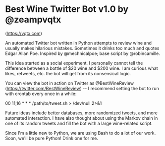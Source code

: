 # Best Wine Twitter Bot v1.0 by @zeampvqtx
(https://vqtx.com)

An automated Twitter bot written in Python attempts to review wine
and usually makes hilarious mistakes. Sometimes it drinks too much
and quotes Edgar Allan Poe. Inspired by @mechnicalpoe; base script
by @robincamille.

This idea started as a social experiment. I personally cannot tell
the difference between a bottle of $20 wine and $200 wine. I am
curious what likes, retweets, etc. the bot will get from its
nonsensical logic.

You can view the bot in action on Twitter as @BestWineReview
(https://twitter.com/BestWineReview) -- I recommend setting the
bot to run with crontab every once in a while:

00 11,16 * * * /path/to/tweet.sh > /dev/null 2>&1

Future ideas include better databases, more randomized tweets, and
more automated interaction. I have also thought about using the
Markov chain in one of its random tweets and fill the bot with a
large wine-related script.

Since I'm a little new to Python, we are using Bash to do a lot of
our work. Soon, we'll be pure Python! Drink one for me.
